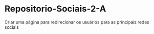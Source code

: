 # Repositorio-Sociais-2-A
Criar uma página para redirecionar os usuários para as principais redes sociais
